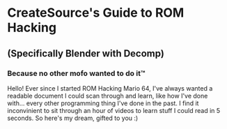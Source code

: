 # CreateSource's Guide to ROM Hacking 
## (Specifically Blender with Decomp)
### Because no other mofo wanted to do it™
Hello! Ever since I started ROM Hacking Mario 64, I've always wanted a readable document I could scan through and learn, like how I've done with... every other programming thing I've done in the past. I find it inconvinient to sit through an hour of videos to learn stuff I could read in 5 seconds. So here's my dream, gifted to you :)
